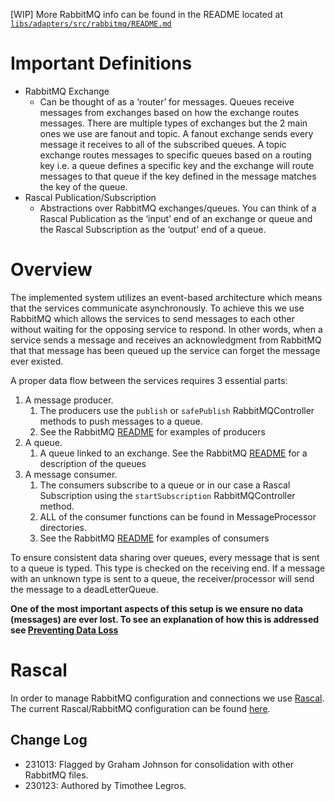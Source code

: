 [WIP]
More RabbitMQ info can be found in the README located at [`libs/adapters/src/rabbitmq/README.md`][2]

# Important Definitions

- RabbitMQ Exchange
  - Can be thought of as a ‘router’ for messages. Queues receive messages from exchanges based on how the exchange routes messages. There are multiple types of exchanges but the 2 main ones we use are fanout and topic. A fanout exchange sends every message it receives to all of the subscribed queues. A topic exchange routes messages to specific queues based on a routing key i.e. a queue defines a specific key and the exchange will route messages to that queue if the key defined in the message matches the key of the queue.
- Rascal Publication/Subscription
  - Abstractions over RabbitMQ exchanges/queues. You can think of a Rascal Publication as the ‘input’ end of an exchange or queue and the Rascal Subscription as the ‘output’ end of a queue.

# Overview

The implemented system utilizes an event-based architecture which means that the services communicate asynchronously. To achieve this we use RabbitMQ which allows the services to send messages to each other without waiting for the opposing service to respond. In other words, when a service sends a message and receives an acknowledgment from RabbitMQ that that message has been queued up the service can forget the message ever existed.

A proper data flow between the services requires 3 essential parts:

1. A message producer.
    1. The producers use the `publish` or `safePublish` RabbitMQController methods to push messages to a queue.
    2. See the RabbitMQ [README][5] for examples of producers
2. A queue.
    1. A queue linked to an exchange. See the RabbitMQ [README][5] for a description of the queues
3. A message consumer.
    1. The consumers subscribe to a queue or in our case a Rascal Subscription using the `startSubscription` RabbitMQController method.
    2. ALL of the consumer functions can be found in MessageProcessor directories.
    3. See the RabbitMQ [README][5] for examples of consumers

To ensure consistent data sharing over queues, every message that is sent to a queue is typed. This type is checked on the receiving end. If a message with an unknown type is sent to a queue, the receiver/processor will send the message to a deadLetterQueue.

**One of the most important aspects of this setup is we ensure no data (messages) are ever lost. To see an explanation of how this is addressed see [Preventing Data Loss][3]**

# Rascal

In order to manage RabbitMQ configuration and connections we use [Rascal][1]. The current Rascal/RabbitMQ configuration can be found [here][4].

[1]: https://www.npmjs.com/package/rascal
[2]: https://github.com/hicommonwealth/commonwealth/tree/master/libs/adapters/src/rabbitmq
[3]: https://github.com/hicommonwealth/commonwealth/wiki/RabbitMQ%20Preventing%20Data%20Loss
[4]: https://github.com/hicommonwealth/commonwealth/blob/master/libs/adapters/src/rabbitmq/rabbitMQConfig.ts
[5]: https://github.com/hicommonwealth/commonwealth/tree/master/libs/adapters/src/rabbitmq

## Change Log

- 231013: Flagged by Graham Johnson for consolidation with other RabbitMQ files.
- 230123: Authored by Timothee Legros.
